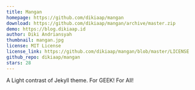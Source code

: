```yaml
---
title: Mangan
homepage: https://github.com/dikiaap/mangan
download: https://github.com/dikiaap/mangan/archive/master.zip
demo: https://blog.dikiaap.id
author: Diki Andriansyah
thumbnail: mangan.jpg
license: MIT License
license_link: https://github.com/dikiaap/mangan/blob/master/LICENSE
github_repo: dikiaap/mangan
stars: 28
---
```


A Light contrast of Jekyll theme. For GEEK! For All!